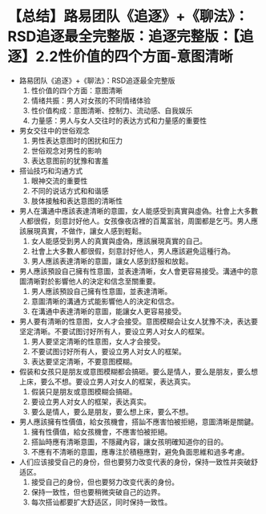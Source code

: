 # 【总结】路易团队《追逐》+《聊法》：RSD追逐最全完整版：追逐完整版：【追逐】2.2性价值的四个方面-意图清晰

-   路易团队《追逐》+《聊法》：RSD追逐最全完整版
    1.  性价值的四个方面：意图清晰
    2.  情绪共振：男人对女孩的不同情绪体验
    3.  性价值构成：意图清晰、控制力、流动感、自我娱乐
    4.  力量感：男人与女人交往时的表达方式和力量感的重要性
-   男女交往中的世俗观念
    1.  男性表达意图时的困扰和压力
    2.  世俗观念对男性的影响
    3.  表达意图前的犹豫和害羞
-   搭讪技巧和沟通方式
    1.  眼神交流的重要性
    2.  不同的说话方式和和谐感
    3.  肢体接触和表达意图的清晰性
-   男人在溝通中應該表達清晰的意圖，女人能感受到真實與虛偽。社會上大多數人都很假，刻意討好他人。女孩像夜店裡的百萬富翁，周圍都是乞丐。男人應該展現真實，不做作，讓女人感到輕鬆。
    1.  女人能感受到男人的真實與虛偽，應該展現真實的自己。
    2.  社會上大多數人都很假，刻意討好他人，男人應該避免這種行為。
    3.  男人應該表達清晰的意圖，讓女人感到舒服和放鬆。
-   男人應該預設自己擁有性意圖，並表達清晰，女人會更容易接受。溝通中的意圖清晰對於影響他人的決定和信念至關重要。
    1.  男人應該預設自己擁有性意圖，並表達清晰。
    2.  意圖清晰的溝通方式能影響他人的決定和信念。
    3.  在溝通中表達清晰的意圖，能讓女人更容易接受。
-   男人要有清晰的性意图，女人才会接受。意图模糊会让女人犹豫不决，表达要坚定清晰。不要试图讨好所有人，要设立男人对女人的框架。
    1.  男人要坚定清晰的性意图，女人才会接受。
    2.  不要试图讨好所有人，要设立男人对女人的框架。
    3.  表达要坚定清晰，不要意图模糊。
-   假装和女孩只是朋友或意图模糊都会搞砸。要么是情人，要么是朋友，要么想上床，要么不想。要设立男人对女人的框架，表达真实。
    1.  假装只是朋友或意图模糊会搞砸。
    2.  要设立男人对女人的框架，表达真实。
    3.  要么是情人，要么是朋友，要么想上床，要么不想。
-   男人應該擁有性價值，給女孩機會，搭訕不應害怕被拒絕，意圖清晰是關鍵。
    1.  擁有性價值，給女孩機會，不應害怕被拒絕。
    2.  搭訕時應有清晰意圖，不隱藏內容，讓女孩明確知道你的目的。
    3.  不應有不清晰的意圖，應專注於積極應對，避免負面思維和過多考慮。
-   人们应该接受自己的身份，但也要努力改变代表的身份，保持一致性并突破舒适区。
    1.  接受自己的身份，但也要努力改变代表的身份。
    2.  保持一致性，但也要稍微突破自己的边界。
    3.  每次搭讪都要扩大舒适区，同时保持一致性。